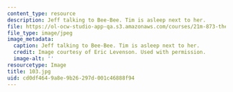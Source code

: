 ```yaml
---
content_type: resource
description: Jeff talking to Bee-Bee. Tim is asleep next to her.
file: https://ol-ocw-studio-app-qa.s3.amazonaws.com/courses/21m-873-theater-arts-topics-suburbia-january-iap-2008/cd0df4649a8e9b26297d001c46888f94_103.jpg
file_type: image/jpeg
image_metadata:
  caption: Jeff talking to Bee-Bee. Tim is asleep next to her.
  credit: Image courtesy of Eric Levenson. Used with permission.
  image-alt: ''
resourcetype: Image
title: 103.jpg
uid: cd0df464-9a8e-9b26-297d-001c46888f94
---
```

